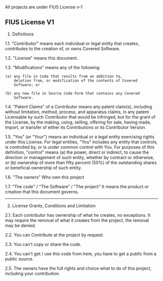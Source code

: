 All projects are under FIUS License v-1

FIUS License V1
----------------
1. Definitions

1.1. "Contributor"
    means each individual or legal entity that creates, contributes to
    the creation of, or owns Covered Software.

1.2. "License"
    means this document.

1.3. "Modifications"
    means any of the following:

    (a) any file in Code that results from an addition to,
        deletion from, or modification of the contents of Covered
        Software; or

    (b) any new file in Source Code Form that contains any Covered
        Software.

1.4. "Patent Claims" of a Contributor
    means any patent claim(s), including without limitation, method,
    process, and apparatus claims, in any patent Licensable by such
    Contributor that would be infringed, but for the grant of the
    License, by the making, using, selling, offering for sale, having
    made, import, or transfer of either its Contributions or its
    Contributor Version.

1.5. "You" (or "Your")
    means an individual or a legal entity exercising rights under this
    License. For legal entities, "You" includes any entity that
    controls, is controlled by, or is under common control with You. For
    purposes of this definition, "control" means (a) the power, direct
    or indirect, to cause the direction or management of such entity,
    whether by contract or otherwise, or (b) ownership of more than
    fifty percent (50%) of the outstanding shares or beneficial
    ownership of such entity.

1.6. "The owners"
    Who own this project

1.7. "The code" / "The Software" / "The project"
    It means the product or creation that this document governs.

--------------------------------
2. License Grants, Conditions and Limitation

2.1. Each contributor has ownership of what he creates, no exceptions. 
    It may require the removal of what it creates from the project, 
    the removal may be denied.

2.2. You can Contribute at the project by request.

2.3. You can't copy or share the code.

2.4. You can't get / use this code from here, you have to get a public
    from a public source.

2.5. The owners have the full rights and choice what to do of this project,
    including your contribution.
